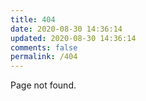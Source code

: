 ```yaml
---
title: 404
date: 2020-08-30 14:36:14
updated: 2020-08-30 14:36:14
comments: false
permalink: /404
---
```


Page not found.
